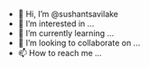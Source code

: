 - 👋 Hi, I’m @sushantsavilake
- 👀 I’m interested in ...
- 🌱 I’m currently learning ...
- 💞️ I’m looking to collaborate on ...
- 📫 How to reach me ...

<!---
sushantsavilake/sushantsavilake is a ✨ special ✨ repository because its `README.md` (this file) appears on your GitHub profile.
You can click the Preview link to take a look at your changes.
--->
